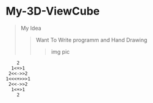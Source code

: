 # My-3D-ViewCube



>My Idea 
>>Want To Write programm and Hand Drawing
>>>img pic



        2
      1<+>1
     2<<->>2
    1<<<+>>>1
     2<<->>2
      1<+>1
        2
